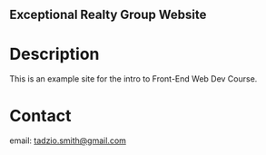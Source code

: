 Exceptional Realty Group Website
---

# Description

This is an example site for the intro to Front-End Web Dev Course.

# Contact 
email: tadzio.smith@gmail.com